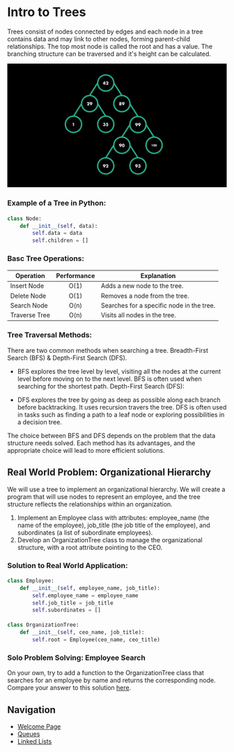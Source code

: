 # Intro to Trees
Trees consist of nodes connected by edges and each node in a tree contains data and may link to other nodes, forming parent-child relationships. The top most node is called the root and has a value. The branching structure can be traversed and it's height can be calculated.

![tree_img](images/trees.png) 

### Example of a Tree in Python:
```python
class Node:
    def __init__(self, data):
        self.data = data
        self.children = []
```
### Basc Tree Operations:

| Operation       | Performance | Explanation |
| --------------- |:-----------:| ----------- | 
|Insert Node	  | O(1)	    | Adds a new node to the tree.
|Delete Node	  | O(1)	    | Removes a node from the tree.
|Search Node	  | O(n)	    | Searches for a specific node in the tree.
|Traverse Tree	  | O(n)	    | Visits all nodes in the tree.

### Tree Traversal Methods:
There are two common methods when searching a tree. Breadth-First Search (BFS) & Depth-First Search (DFS).

- BFS explores the tree level by level, visiting all the nodes at the current level before moving on to the next level.
BFS is often used when searching for the shortest path.
Depth-First Search (DFS):

- DFS explores the tree by going as deep as possible along each branch before backtracking. It uses recursion travers the tree. DFS is often used in tasks such as finding a path to a leaf node or exploring possibilities in a decision tree. 

The choice between BFS and DFS depends on the problem that the data structure needs solved. Each method has its advantages, and the appropriate choice will lead to more efficient solutions.

## Real World Problem: Organizational Hierarchy
We will use a tree to implement an organizational hierarchy. We will create a program that will use nodes to represent an employee, and the tree structure reflects the relationships within an organization.

1. Implement an Employee class with attributes: employee_name (the name of the employee), job_title (the job title of the employee), and subordinates (a list of subordinate employees).
1. Develop an OrganizationTree class to manage the organizational structure, with a root attribute pointing to the CEO.

### Solution to Real World Application:

```py
class Employee:
    def __init__(self, employee_name, job_title):
        self.employee_name = employee_name
        self.job_title = job_title
        self.subordinates = []

class OrganizationTree:
    def __init__(self, ceo_name, job_title):
        self.root = Employee(ceo_name, ceo_title)
```

### Solo Problem Solving: Employee Search
On your own, try to add a function to the OrganizationTree class that searches for an employee by name and returns the corresponding node. Compare your answer to this solution [here](trees_solution.md).

## Navigation
- [Welcome Page](welcome.md)
- [Queues](queues.md)
- [Linked Lists](linked_lists.md)